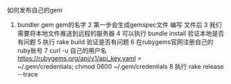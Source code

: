 如何发布自己的gem

 1. bundler gem gem的名字
 2  第一步会生成gemspec文件 编写 文件后
 3  我们需要将本地文件推送到远程的服务器
 4  可以执行 bundle install 验证本地是否有问题
 5  执行 rake build 验证是否有问题
 6  在rubygems官网注册自己的ruby账号
 7  curl -u 自己的用户名 https://rubygems.org/api/v1/api_key.yaml > \
~/.gem/credentials; chmod 0600 ~/.gem/credentials
 8 执行 rake release --trace
